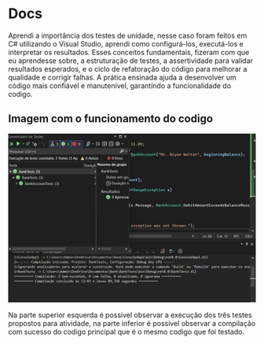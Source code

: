 # Docs
Aprendi a importância dos testes de unidade, nesse caso foram feitos em C# utilizando o Visual Studio, aprendi como configurá-los, executá-los e interpretar os resultados. Esses conceitos fundamentais, fizeram com que eu aprendesse sobre, a estruturação de testes, a assertividade para validar resultados esperados, e o ciclo de refatoração do código para melhorar a qualidade e corrigir falhas. A prática ensinada ajuda a desenvolver um código mais confiável e manutenível, garantindo a funcionalidade do codigo.

## Imagem com o funcionamento do codigo

<img src="WhatsApp Image 2024-02-23 at 12.05.54.jpeg"> </img>

Na parte superior esquerda é possivel observar a execução dos três testes propostos para atividade, na parte inferior é possivel observar a compilação com sucesso do codigo principal que é o mesmo codigo que foi testado. 
